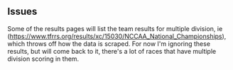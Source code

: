 

## Issues
Some of the results pages will list the team results for multiple division, ie (https://www.tfrrs.org/results/xc/15030/NCCAA_National_Championships), which throws off how the data is scraped. For now I'm ignoring these results, but will come back to it, there's a lot of races that have multiple division scoring in them. 